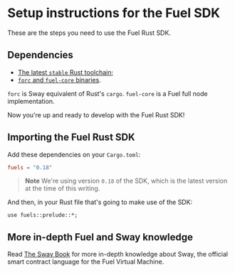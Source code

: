 # Setup instructions for the Fuel SDK

These are the steps you need to use the Fuel Rust SDK.

## Dependencies

- [The latest `stable` Rust toolchain](https://fuellabs.github.io/sway/master/introduction/installation.html);
- [`forc` and `fuel-core` binaries](https://fuellabs.github.io/sway/master/introduction/installation.html#installing-from-cargo).

`forc` is Sway equivalent of Rust's `cargo`. `fuel-core` is a Fuel full node implementation.

Now you're up and ready to develop with the Fuel Rust SDK!

## Importing the Fuel Rust SDK

Add these dependencies on your `Cargo.toml`:

```toml
fuels = "0.18"
```

> **Note** We're using version `0.18` of the SDK, which is the latest version at the time of this writing.

And then, in your Rust file that's going to make use of the SDK:

```rust,ignore
use fuels::prelude::*;
```

## More in-depth Fuel and Sway knowledge

Read [The Sway Book](https://fuellabs.github.io/sway/master/introduction/overview.html) for more in-depth knowledge about Sway, the official smart contract language for the Fuel Virtual Machine.
